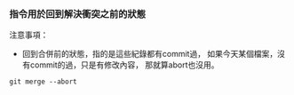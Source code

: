 ### 指令用於回到解決衝突之前的狀態

注意事項：
- 回到合併前的狀態，指的是這些紀錄都有commit過，
如果今天某個檔案，沒有commit的過，只是有修改內容，
那就算abort也沒用。
```
git merge --abort
```

  
